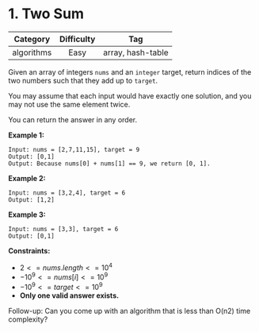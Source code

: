 # 1. Two Sum

|Category|Difficulty|Tag|
|:-:|:-:|:-:|
|algorithms|Easy|array, hash-table|

Given an array of integers `nums` and an `integer` target, return indices of the two numbers such that they add up to `target`.

You may assume that each input would have exactly one solution, and you may not use the same element twice.

You can return the answer in any order.

**Example 1:**

``` text
Input: nums = [2,7,11,15], target = 9
Output: [0,1]
Output: Because nums[0] + nums[1] == 9, we return [0, 1].
```

**Example 2:**

``` text
Input: nums = [3,2,4], target = 6
Output: [1,2]
```

**Example 3:**

``` text
Input: nums = [3,3], target = 6
Output: [0,1]
```

**Constraints:**

+ $2 <= nums.length <= 10^4$
+ $-10^9 <= nums[i] <= 10^9$
+ $-10^9 <= target <= 10^9$
+ **Only one valid answer exists.**

Follow-up: Can you come up with an algorithm that is less than O(n2) time complexity?
